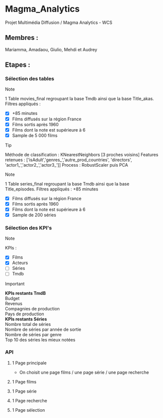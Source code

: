 # Magma_Analytics
Projet Multimédia Diffusion / Magma Analytics - WCS

## Membres :
Mariamma, Amadaou, Giulio, Mehdi et Audrey

## Etapes :

###  Sélection des tables

> [!NOTE]
> 1 Table movies_final regroupant la base Tmdb ainsi que la base Title_akas.
 Filtres appliqués : 
> - [X] +85 minutes
> - [X] Films diffusés sur la région France
> - [X] Films sortis après 1960
> - [X] Films dont la note est supérieure à 6
> - [X] Sample de 5 000 films

> [!TIP]
> Méthode de classification : KNearestNeighbors [3 proches voisins]
> Features retenues : ['isAdult','genres_','autre_prod_countries', 'directors', 'actor1_','actor2_','actor3_']]
> Process : RobustScaler puis PCA

> [!NOTE]
> 1 Table series_final regroupant la base Tmdb ainsi que la base Title_episodes.
 Filtres appliqués : 
> +85 minutes
> - [X] Films diffusés sur la région France
> - [X] Films sortis après 1960
> - [X] Films dont la note est supérieure à 6
> - [X] Sample de 200 séries

###  Sélection des KPI's

> [!NOTE]
> KPIs : <br>
> - [X] Films
> - [X] Acteurs
> - [ ] Séries
> - [ ] Tmdb

> [!IMPORTANT]
>  **KPIs restants TmdB**<br>
>  Budget <br>
>  Revenus <br>
>  Compagnies de production <br>
>  Pays de production <br>
>  **KPIs restants Séries**<br>
>  Nombre total de séries  <br>
>  Nombre de séries par année de sortie  <br>
>  Nombre de séries par genre  <br>
>  Top 10 des séries les mieux notées <br>

### API
  
1. 1 Page principale
   - On choisit une page films / une page série / une page recherche <br>

2. 1 Page films
   
3.  1 Page série
    
4. 1 Page recherche 
 
5. 1 Page sélection 
